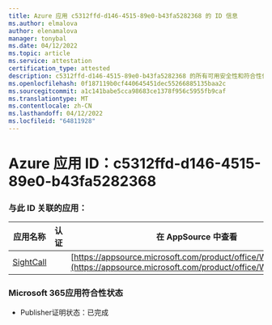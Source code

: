 ```yaml
---
title: Azure 应用 c5312ffd-d146-4515-89e0-b43fa5282368 的 ID 信息
ms.author: elmalova
author: elenamalova
manager: tonybal
ms.date: 04/12/2022
ms.topic: article
ms.service: attestation
certification_type: attested
description: c5312ffd-d146-4515-89e0-b43fa5282368 的所有可用安全性和符合性信息。
ms.openlocfilehash: 0f187119b0cf440645451dec55266885135baa2c
ms.sourcegitcommit: a1c141babe5cca98683ce1378f956c5955fb9caf
ms.translationtype: MT
ms.contentlocale: zh-CN
ms.lasthandoff: 04/12/2022
ms.locfileid: "64811928"
---
```

# <a name="azure-app-id-c5312ffd-d146-4515-89e0-b43fa5282368"></a>Azure 应用 ID：c5312ffd-d146-4515-89e0-b43fa5282368


### <a name="apps-associated-with-this-id"></a>与此 ID 关联的应用：
| **应用名称** | **认证** | **在 AppSource 中查看** |
|--------------|---------------|-----------------------|
| [SightCall](../forward/WA200003675.md) |  | [https://appsource.microsoft.com/product/office/WA200003675](https://appsource.microsoft.com/product/office/WA200003675) |

### <a name="microsoft-365-app-compliance-status"></a>Microsoft 365应用符合性状态
- Publisher证明状态：已完成
